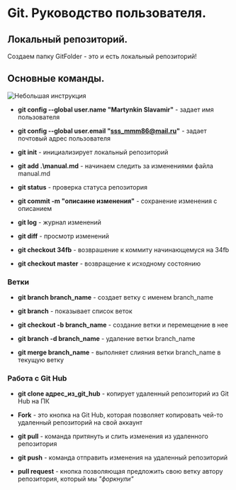 # Git. Руководство пользователя.
## Локальный репозиторий.
Создаем папку GitFolder - это и есть локальный репозиторий!

## Основные команды.

![Небольшая инструкция](12.jpg)

* **git config --global user.name "Martynkin Slavamir"** - задает имя пользователя

* **git config --global user.email "sss_mmm86@mail.ru"** - задает почтовый адрес пользователя

* **git init** - инициализирует локальный репозиторий

* **git add .\manual.md** - начинаем следить за изменениями файла manual.md

* **git status** - проверка статуса репозитория

* **git commit -m "описаине изменения"** - сохранение изменения с описанием

* **git log** - журнал изменений

* **git diff** - просмотр изменений

* **git checkout 34fb** - возврашение к коммиту начинающемуся на 34fb

* **git checkout master** - возвращение к исходному состоянию


### Ветки
* **git branch branch_name** - создает ветку с именем branch_name

* **git branch** - показывает список веток

* **git checkout -b branch_name** - создание ветки и перемещение в нее

* **git branch -d branch_name** - удаление ветки branch_name

* **git merge branch_name** - выполняет слияния ветки branch_name в текущую ветку

### Работа с Git Hub

* **git clone адрес_из_git_hub** - копирует удаленный репозиторий из Git Hub на ПК

* **Fork** - это кнопка на Git Hub, которая позволяет копировать чей-то удаленный репозиторий на свой аккаунт

* **git pull** - команда притянуть и слить изменения из удаленного репозитория

* **git push** - команда отправить изменения на удаленный репозиторий 

* **pull request** - кнопка позволяющая предложить свою ветку автору репозитория, который мы _"форкнули"_
